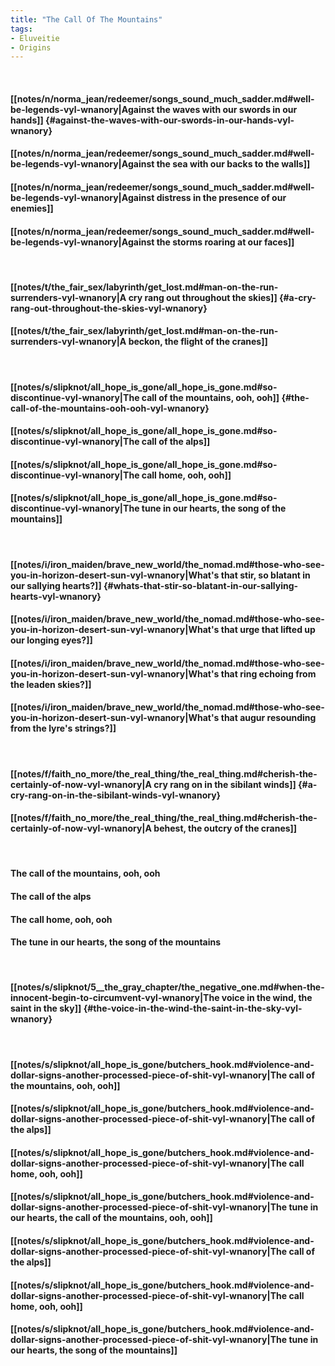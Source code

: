 ```yaml
---
title: "The Call Of The Mountains"
tags:
- Eluveitie
- Origins
---
```

&nbsp;
#### [[notes/n/norma_jean/redeemer/songs_sound_much_sadder.md#well-be-legends-vyl-wnanory|Against the waves with our swords in our hands]] {#against-the-waves-with-our-swords-in-our-hands-vyl-wnanory}
#### [[notes/n/norma_jean/redeemer/songs_sound_much_sadder.md#well-be-legends-vyl-wnanory|Against the sea with our backs to the walls]]
#### [[notes/n/norma_jean/redeemer/songs_sound_much_sadder.md#well-be-legends-vyl-wnanory|Against distress in the presence of our enemies]]
#### [[notes/n/norma_jean/redeemer/songs_sound_much_sadder.md#well-be-legends-vyl-wnanory|Against the storms roaring at our faces]]
&nbsp;
#### [[notes/t/the_fair_sex/labyrinth/get_lost.md#man-on-the-run-surrenders-vyl-wnanory|A cry rang out throughout the skies]] {#a-cry-rang-out-throughout-the-skies-vyl-wnanory}
#### [[notes/t/the_fair_sex/labyrinth/get_lost.md#man-on-the-run-surrenders-vyl-wnanory|A beckon, the flight of the cranes]]
&nbsp;
#### [[notes/s/slipknot/all_hope_is_gone/all_hope_is_gone.md#so-discontinue-vyl-wnanory|The call of the mountains, ooh, ooh]] {#the-call-of-the-mountains-ooh-ooh-vyl-wnanory}
#### [[notes/s/slipknot/all_hope_is_gone/all_hope_is_gone.md#so-discontinue-vyl-wnanory|The call of the alps]]
#### [[notes/s/slipknot/all_hope_is_gone/all_hope_is_gone.md#so-discontinue-vyl-wnanory|The call home, ooh, ooh]]
#### [[notes/s/slipknot/all_hope_is_gone/all_hope_is_gone.md#so-discontinue-vyl-wnanory|The tune in our hearts, the song of the mountains]]
&nbsp;
#### [[notes/i/iron_maiden/brave_new_world/the_nomad.md#those-who-see-you-in-horizon-desert-sun-vyl-wnanory|What's that stir, so blatant in our sallying hearts?]] {#whats-that-stir-so-blatant-in-our-sallying-hearts-vyl-wnanory}
#### [[notes/i/iron_maiden/brave_new_world/the_nomad.md#those-who-see-you-in-horizon-desert-sun-vyl-wnanory|What's that urge that lifted up our longing eyes?]]
#### [[notes/i/iron_maiden/brave_new_world/the_nomad.md#those-who-see-you-in-horizon-desert-sun-vyl-wnanory|What's that ring echoing from the leaden skies?]]
#### [[notes/i/iron_maiden/brave_new_world/the_nomad.md#those-who-see-you-in-horizon-desert-sun-vyl-wnanory|What's that augur resounding from the lyre's strings?]]
&nbsp;
#### [[notes/f/faith_no_more/the_real_thing/the_real_thing.md#cherish-the-certainly-of-now-vyl-wnanory|A cry rang on in the sibilant winds]] {#a-cry-rang-on-in-the-sibilant-winds-vyl-wnanory}
#### [[notes/f/faith_no_more/the_real_thing/the_real_thing.md#cherish-the-certainly-of-now-vyl-wnanory|A behest, the outcry of the cranes]]
&nbsp;
#### The call of the mountains, ooh, ooh
#### The call of the alps
#### The call home, ooh, ooh
#### The tune in our hearts, the song of the mountains
&nbsp;
#### [[notes/s/slipknot/5__the_gray_chapter/the_negative_one.md#when-the-innocent-begin-to-circumvent-vyl-wnanory|The voice in the wind, the saint in the sky]] {#the-voice-in-the-wind-the-saint-in-the-sky-vyl-wnanory}
&nbsp;
#### [[notes/s/slipknot/all_hope_is_gone/butchers_hook.md#violence-and-dollar-signs-another-processed-piece-of-shit-vyl-wnanory|The call of the mountains, ooh, ooh]]
#### [[notes/s/slipknot/all_hope_is_gone/butchers_hook.md#violence-and-dollar-signs-another-processed-piece-of-shit-vyl-wnanory|The call of the alps]]
#### [[notes/s/slipknot/all_hope_is_gone/butchers_hook.md#violence-and-dollar-signs-another-processed-piece-of-shit-vyl-wnanory|The call home, ooh, ooh]]
#### [[notes/s/slipknot/all_hope_is_gone/butchers_hook.md#violence-and-dollar-signs-another-processed-piece-of-shit-vyl-wnanory|The tune in our hearts, the call of the mountains, ooh, ooh]]
#### [[notes/s/slipknot/all_hope_is_gone/butchers_hook.md#violence-and-dollar-signs-another-processed-piece-of-shit-vyl-wnanory|The call of the alps]]
#### [[notes/s/slipknot/all_hope_is_gone/butchers_hook.md#violence-and-dollar-signs-another-processed-piece-of-shit-vyl-wnanory|The call home, ooh, ooh]]
#### [[notes/s/slipknot/all_hope_is_gone/butchers_hook.md#violence-and-dollar-signs-another-processed-piece-of-shit-vyl-wnanory|The tune in our hearts, the song of the mountains]]
